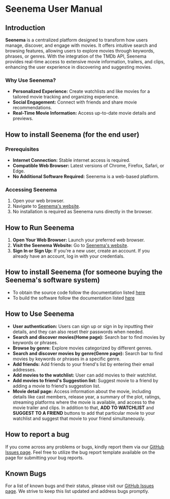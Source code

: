 # Seenema User Manual

## Introduction

**Seenema** is a centralized platform designed to transform how users manage, discover, and engage with movies. 
It offers intuitive search and browsing features, allowing users to explore movies through keywords, phrases, or genres.
With the integration of the TMDb API, Seenema provides real-time access to extensive movie information, trailers, 
and clips, enhancing the user experience in discovering and suggesting movies.

### Why Use Seenema?
- **Personalized Experience:** Create watchlists and like movies for a tailored movie tracking and organizing experience.
- **Social Engagement:** Connect with friends and share movie recommendations.
- **Real-Time Movie Information:** Access up-to-date movie details and previews.

## How to install Seenema (for the end user)

### Prerequisites
- **Internet Connection:** Stable internet access is required.
- **Compatible Web Browser:** Latest versions of Chrome, Firefox, Safari, or Edge.
- **No Additional Software Required:** Seenema is a web-based platform.

### Accessing Seenema
1. Open your web browser.
2. Navigate to [Seenema's website](https://seenema-one.vercel.app/signIn).
3. No installation is required as Seenema runs directly in the browser.

## How to Run Seenema

1. **Open Your Web Browser:** Launch your preferred web browser.
2. **Visit the Seenema Website:** Go to [Seenema's website](https://seenema-one.vercel.app/signIn).
3. **Sign In or Sign Up:** If you're a new user, create an account. If you already have an account, log in with your credentials.

## How to install Seenema (for someone buying the Seenema's software system)

* To obtain the source code follow the documentation listed [here](./DEVELOPMENT.md#how-to-obtain-the-source-code)
* To build the software follow the documentation listed [here](./DEVELOPMENT.md#how-to-build-the-software)
## How to Use Seenema

- **User authentication:** Users can sign up or sign in by inputting their details, and they can also
  reset their passwords when needed.
- **Search and discover movies(Home page):** Search bar to find movies by keywords or phrases.
- **Browse by genre:** Explore movies categorized by different genres.
- **Search and discover movies by genre(Genre page):** Search bar to find movies by keywords or phrases in a specific genre.
- **Add friends:** Add friends to your friend's list by entering their email addresses.
- **Add movies to the watchlist:** User can add movies to their watchlist.
- **Add movies to friend's Suggestion list:** Suggest movie to a friend by adding a movie to friend's suggestion list.
- **Movie detail page:** Access information about the movie, including details like cast members, release year,
  a summary of the plot, ratings, streaming platforms where the movie is available, and access to the movie trailer and clips.
  In addition to that, **ADD TO WATCHLIST** and **SUGGEST TO A FRIEND** buttons to add that particular movie to your watchlist
  and suggest that movie to your friend simultaneously.

## How to report a bug

If you come across any problems or bugs, kindly report them via our
[GitHub Issues page](https://github.com/leenapagdar/Seenema/issues). 
Feel free to utilize the bug report template available on the page for submitting your bug reports.

## Known Bugs

For a list of known bugs and their status, please visit our [GitHub Issues page](https://github.com/leenapagdar/Seenema/issues). We strive to keep this list updated and address bugs promptly.
